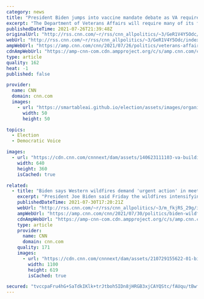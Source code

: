 ```yaml
---
category: news
title: "President Biden jumps into vaccine mandate debate as VA requires health workers to get vaccinated"
excerpt: "The Department of Veterans Affairs will require many of its frontline health workers to be vaccinated, a senior administration official told CNN on Monday, making the agency the first area of the federal government to require shots among some of its workers.\n    \n"
publishedDateTime: 2021-07-26T21:39:48Z
originalUrl: "http://rss.cnn.com/~r/rss/cnn_allpolitics/~3/GeR1V4Y5Odc/index.html"
webUrl: "http://rss.cnn.com/~r/rss/cnn_allpolitics/~3/GeR1V4Y5Odc/index.html"
ampWebUrl: "https://amp.cnn.com/cnn/2021/07/26/politics/veterans-affairs-requires-covid-vaccinations/index.html"
cdnAmpWebUrl: "https://amp-cnn-com.cdn.ampproject.org/c/s/amp.cnn.com/cnn/2021/07/26/politics/veterans-affairs-requires-covid-vaccinations/index.html"
type: article
quality: 162
heat: -1
published: false

provider:
  name: CNN
  domain: cnn.com
  images:
    - url: "https://smartableai.github.io/election/assets/images/organizations/cnn.com-50x50.jpg"
      width: 50
      height: 50

topics:
  - Election
  - Democratic Voice

images:
  - url: "https://cdn.cnn.com/cnnnext/dam/assets/140623111103-va-building-dc-file-story-top.jpg"
    width: 640
    height: 360
    isCached: true

related:
  - title: "Biden says Western wildfires demand 'urgent action' in meeting with governors "
    excerpt: "President Joe Biden said Friday the wildfires intensifying in the West demand \"urgent action\" as he met with seven governors to discuss how states are responding to the wildfires and how the federal government can best assist.\n    \n"
    publishedDateTime: 2021-07-30T17:20:21Z
    webUrl: "http://rss.cnn.com/~r/rss/cnn_allpolitics/~3/m_fkjRS_29g/index.html"
    ampWebUrl: "https://amp.cnn.com/cnn/2021/07/30/politics/biden-wildfires-governors/index.html"
    cdnAmpWebUrl: "https://amp-cnn-com.cdn.ampproject.org/c/s/amp.cnn.com/cnn/2021/07/30/politics/biden-wildfires-governors/index.html"
    type: article
    provider:
      name: CNN
      domain: cnn.com
    quality: 171
    images:
      - url: "https://cdn.cnn.com/cnnnext/dam/assets/210729155622-01-biden-0723-super-tease.jpg"
        width: 1100
        height: 619
        isCached: true

secured: "tvccpaFru4hG+SaTdkIKlk+trJtboh5IDn8jHRGB3xjCAYQStc/fAUqu/tBwfYh183N4nu8GCxehJ26iQB6wMDwZrr+HUqDSuJAfw2DrWplv8E/s9GLmCB03XZzfKjg9jtXD63O0W12U9TFoEBpV5CpNHIeQ90LzsWNhuvDtYtzmZjIJ+Cb9SghRqQYsAZGIfZ5jptw8I5J0RnxKqm75lma+mFfjrqR/2sCJqgJ1OjnFrgVLxmggYBuSsnUnsSbL94GcjvRDec7MGpZ9UHQZHhIW0rTtVO0bJtiqhZCclnnxaULo6J/xgKkFpCCkaoGhVj4Dr9mqOUL67M4WYPhEEscujiK5tlCsxIYJbZrxncM=;x/bhC6Wz7L7Dzwxm+Mla5g=="
---
```


